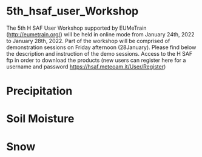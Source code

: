 # 5th_hsaf_user_Workshop

The 5th H SAF User Workshop supported by EUMeTrain (http://eumetrain.org/) will be held in online mode from January 24th, 2022 to January 28th, 2022.
Part of the workshop will be comprised of demonstration sessions on Friday afternoon (28January). Please find below the description and
instruction of the demo sessions. 
Access to the H SAF ftp in order to download the products (new users can register here for a username and password https://hsaf.meteoam.it/User/Register)

# Precipitation

# Soil Moisture






# Snow
